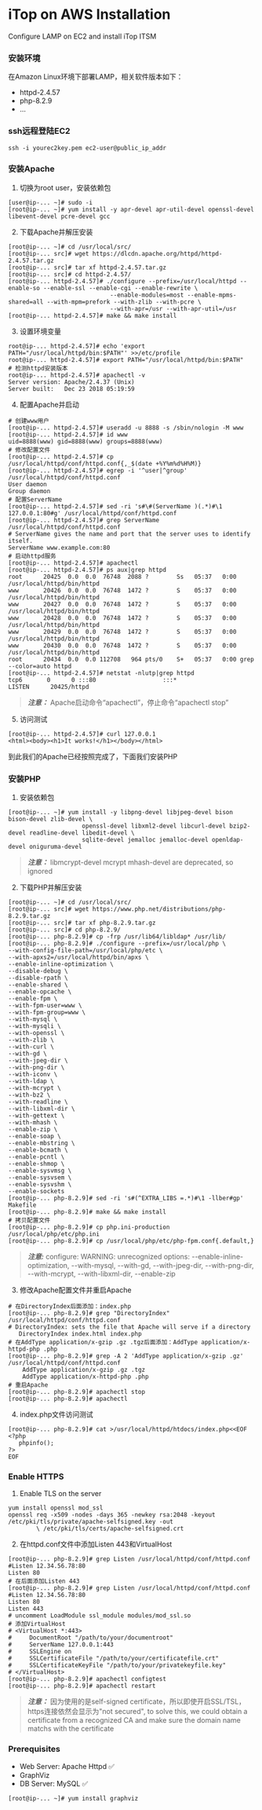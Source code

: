 # iTop on AWS Installation
Configure LAMP on EC2 and install iTop ITSM

### 安装环境
在Amazon Linux环境下部署LAMP，相关软件版本如下：
- httpd-2.4.57
- php-8.2.9
- ...
  

### ssh远程登陆EC2
```
ssh -i yourec2key.pem ec2-user@public_ip_addr
```

### 安装Apache
1. 切换为root user，安装依赖包
```
[user@ip-... ~]# sudo -i
[root@ip-... ~]# yum install -y apr-devel apr-util-devel openssl-devel libevent-devel pcre-devel gcc
```
2. 下载Apache并解压安装
```
[root@ip-... ~]# cd /usr/local/src/
[root@ip-... src]# wget https://dlcdn.apache.org/httpd/httpd-2.4.57.tar.gz
[root@ip-... src]# tar xf httpd-2.4.57.tar.gz
[root@ip-... src]# cd httpd-2.4.57/
[root@ip-... httpd-2.4.57]# ./configure --prefix=/usr/local/httpd --enable-so --enable-ssl --enable-cgi --enable-rewrite \
                             --enable-modules=most --enable-mpms-shared=all --with-mpm=prefork --with-zlib --with-pcre \
                             --with-apr=/usr --with-apr-util=/usr
[root@ip-... httpd-2.4.57]# make && make install
```
3. 设置环境变量
```
root@ip-... httpd-2.4.57]# echo 'export PATH="/usr/local/httpd/bin:$PATH"' >>/etc/profile
root@ip-... httpd-2.4.57]# export PATH="/usr/local/httpd/bin:$PATH"
# 检测httpd安装版本
root@ip-... httpd-2.4.57]# apachectl -v
Server version: Apache/2.4.37 (Unix)
Server built:   Dec 23 2018 05:19:59
```
4. 配置Apache并启动
```
# 创建www用户
[root@ip-... httpd-2.4.57]# useradd -u 8888 -s /sbin/nologin -M www
[root@ip-... httpd-2.4.57]# id www
uid=8888(www) gid=8888(www) groups=8888(www)
# 修改配置文件
[root@ip-... httpd-2.4.57]# cp /usr/local/httpd/conf/httpd.conf{,_$(date +%Y%m%d%H%M)}
[root@ip-... httpd-2.4.57]# egrep -i '^user|^group' /usr/local/httpd/conf/httpd.conf
User daemon
Group daemon
# 配置ServerName
[root@ip-... httpd-2.4.57]# sed -ri 's#\#(ServerName )(.*)#\1 127.0.0.1:80#g' /usr/local/httpd/conf/httpd.conf
[root@ip-... httpd-2.4.57]# grep ServerName /usr/local/httpd/conf/httpd.conf
# ServerName gives the name and port that the server uses to identify itself.
ServerName www.example.com:80
# 启动httpd服务
[root@ip-... httpd-2.4.57]# apachectl 
[root@ip-... httpd-2.4.57]# ps aux|grep httpd
root      20425  0.0  0.0  76748  2088 ?        Ss   05:37   0:00 /usr/local/httpd/bin/httpd
www       20426  0.0  0.0  76748  1472 ?        S    05:37   0:00 /usr/local/httpd/bin/httpd
www       20427  0.0  0.0  76748  1472 ?        S    05:37   0:00 /usr/local/httpd/bin/httpd
www       20428  0.0  0.0  76748  1472 ?        S    05:37   0:00 /usr/local/httpd/bin/httpd
www       20429  0.0  0.0  76748  1472 ?        S    05:37   0:00 /usr/local/httpd/bin/httpd
www       20430  0.0  0.0  76748  1472 ?        S    05:37   0:00 /usr/local/httpd/bin/httpd
root      20434  0.0  0.0 112708   964 pts/0    S+   05:37   0:00 grep --color=auto httpd
[root@ip-... httpd-2.4.57]# netstat -nlutp|grep httpd
tcp6       0      0 :::80                   :::*                    LISTEN      20425/httpd
```
> ***注意：*** Apache启动命令“apachectl”，停止命令“apachectl stop”
5. 访问测试
```
[root@ip-... httpd-2.4.57]# curl 127.0.0.1
<html><body><h1>It works!</h1></body></html>
```
到此我们的Apache已经按照完成了，下面我们安装PHP

### 安装PHP
1. 安装依赖包
```
[root@ip-... ~]# yum install -y libpng-devel libjpeg-devel bison bison-devel zlib-devel \
                     openssl-devel libxml2-devel libcurl-devel bzip2-devel readline-devel libedit-devel \
                     sqlite-devel jemalloc jemalloc-devel openldap-devel oniguruma-devel
```
> ***注意：***
> libmcrypt-devel mcrypt mhash-devel are deprecated, so ignored
2. 下载PHP并解压安装
```
[root@ip-... ~]# cd /usr/local/src/
[root@ip-... src]# wget https://www.php.net/distributions/php-8.2.9.tar.gz
[root@ip-... src]# tar xf php-8.2.9.tar.gz
[root@ip-... src]# cd php-8.2.9/
[root@ip-... php-8.2.9]# cp -frp /usr/lib64/libldap* /usr/lib/
[root@ip-... php-8.2.9]# ./configure --prefix=/usr/local/php \
--with-config-file-path=/usr/local/php/etc \
--with-apxs2=/usr/local/httpd/bin/apxs \
--enable-inline-optimization \
--disable-debug \
--disable-rpath \
--enable-shared \
--enable-opcache \
--enable-fpm \
--with-fpm-user=www \
--with-fpm-group=www \
--with-mysql \
--with-mysqli \
--with-openssl \
--with-zlib \
--with-curl \
--with-gd \
--with-jpeg-dir \
--with-png-dir \
--with-iconv \
--with-ldap \
--with-mcrypt \
--with-bz2 \
--with-readline \
--with-libxml-dir \
--with-gettext \
--with-mhash \
--enable-zip \
--enable-soap \
--enable-mbstring \
--enable-bcmath \
--enable-pcntl \
--enable-shmop \
--enable-sysvmsg \
--enable-sysvsem \
--enable-sysvshm \
--enable-sockets
[root@ip-... php-8.2.9]# sed -ri 's#(^EXTRA_LIBS =.*)#\1 -llber#gp' Makefile
[root@ip-... php-8.2.9]# make && make install
# 拷贝配置文件
[root@ip-... php-8.2.9]# cp php.ini-production /usr/local/php/etc/php.ini
[root@ip-... php-8.2.9]# cp /usr/local/php/etc/php-fpm.conf{.default,}
```
> ***注意:***
> configure: WARNING: unrecognized options: --enable-inline-optimization, --with-mysql, --with-gd, --with-jpeg-dir, --with-png-dir, --with-mcrypt, --with-libxml-dir, --enable-zip

3. 修改Apache配置文件并重启Apache
```
# 在DirectoryIndex后面添加：index.php
[root@ip-... php-8.2.9]# grep "DirectoryIndex"  /usr/local/httpd/conf/httpd.conf
# DirectoryIndex: sets the file that Apache will serve if a directory
   DirectoryIndex index.html index.php
# 在AddType application/x-gzip .gz .tgz后面添加：AddType application/x-httpd-php .php
[root@ip-... php-8.2.9]# grep -A 2 'AddType application/x-gzip .gz' /usr/local/httpd/conf/httpd.conf
    AddType application/x-gzip .gz .tgz
    AddType application/x-httpd-php .php
# 重启Apache
[root@ip-... php-8.2.9]# apachectl stop
[root@ip-... php-8.2.9]# apachectl
```
4. index.php文件访问测试
```
[root@ip-... php-8.2.9]# cat >/usr/local/httpd/htdocs/index.php<<EOF
<?php
   phpinfo();
?>
EOF
```
### Enable HTTPS
1. Enable TLS on the server
```
yum install openssl mod_ssl
openssl req -x509 -nodes -days 365 -newkey rsa:2048 -keyout /etc/pki/tls/private/apache-selfsigned.key -out
        \ /etc/pki/tls/certs/apache-selfsigned.crt
```
2. 在httpd.conf文件中添加Listen 443和VirtualHost
```
[root@ip-... php-8.2.9]# grep Listen /usr/local/httpd/conf/httpd.conf
#Listen 12.34.56.78:80
Listen 80
# 在后面添加Listen 443
[root@ip-... php-8.2.9]# grep Listen /usr/local/httpd/conf/httpd.conf
#Listen 12.34.56.78:80
Listen 80
Listen 443
# uncomment LoadModule ssl_module modules/mod_ssl.so
# 添加VirtualHost
# <VirtualHost *:443>
#     DocumentRoot "/path/to/your/documentroot"
#     ServerName 127.0.0.1:443
#     SSLEngine on
#     SSLCertificateFile "/path/to/your/certificatefile.crt"
#     SSLCertificateKeyFile "/path/to/your/privatekeyfile.key"
# </VirtualHost>
[root@ip-... php-8.2.9]# apachectl configtest
[root@ip-... php-8.2.9]# apachectl restart
```
> ***注意：*** 因为使用的是self-signed certificate，所以即使开启SSL/TSL，https连接依然会显示为"not secured", to solve this, we could obtain a certificate from a recognized CA and make sure the domain name matchs with the certificate
### Prerequisites
- Web Server: Apache Httpd :white_check_mark:
- GraphViz 
- DB Server: MySQL :white_check_mark:
```
[root@ip-... ~]# yum install graphviz
```
